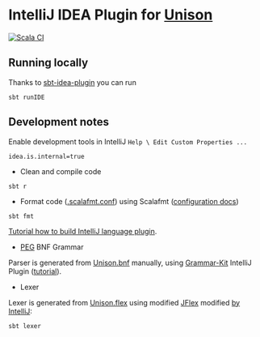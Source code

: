 # IntelliJ IDEA Plugin for [Unison](https://www.unison-lang.org/)
[![Scala CI](https://github.com/dancewithheart/intellij-unison/actions/workflows/scala.yml/badge.svg?branch=main)](https://github.com/dancewithheart/intellij-unison/actions/workflows/scala.yml?query=branch%3Amain)

## Running locally

Thanks to [sbt-idea-plugin](https://github.com/JetBrains/sbt-idea-plugin) you can run

```shell
sbt runIDE
```

## Development notes

Enable development tools in IntelliJ `Help \ Edit Custom Properties ...`
```properties
idea.is.internal=true
```

* Clean and compile code

```shell
sbt r
```

* Format code ([.scalafmt.conf](./.scalafmt.conf)) using Scalafmt ([configuration docs](https://scalameta.org/scalafmt/docs/configuration.html))

```shell
sbt fmt
```

[Tutorial how to build IntelliJ language plugin](https://plugins.jetbrains.com/docs/intellij/custom-language-support-tutorial.html).

* [PEG](https://en.wikipedia.org/wiki/Parsing_expression_grammar) BNF Grammar

Parser is generated from [Unison.bnf](./src/main/scala/intellij/unison/language/Unison.bnf)
manually, using [Grammar-Kit](https://github.com/JetBrains/Grammar-Kit) IntelliJ Plugin ([tutorial](https://github.com/JetBrains/Grammar-Kit/blob/master/TUTORIAL.md)).

* Lexer

Lexer is generated from [Unison.flex](./intellij/unison/language/Unison.flex) using modified [JFlex](https://www.jflex.de/) modified [by IntelliJ](https://github.com/JetBrains/intellij-deps-jflex):
```shell
sbt lexer
```

